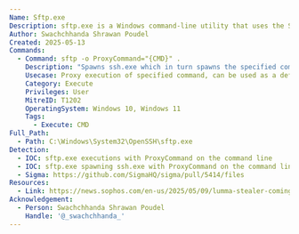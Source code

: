 ```yaml
---
Name: Sftp.exe
Description: sftp.exe is a Windows command-line utility that uses the Secure File Transfer Protocol (SFTP) to securely transfer files between a local machine and a remote server.
Author: Swachchhanda Shrawan Poudel
Created: 2025-05-13
Commands:
  - Command: sftp -o ProxyCommand="{CMD}" .
    Description: "Spawns ssh.exe which in turn spawns the specified command line. See also this project's entry for ssh.exe."
    Usecase: Proxy execution of specified command, can be used as a defensive evasion.
    Category: Execute
    Privileges: User
    MitreID: T1202
    OperatingSystem: Windows 10, Windows 11
    Tags:
      - Execute: CMD
Full_Path:
  - Path: C:\Windows\System32\OpenSSH\sftp.exe
Detection:
  - IOC: sftp.exe executions with ProxyCommand on the command line
  - IOC: sftp.exe spawning ssh.exe with ProxyCommand on the command line
  - Sigma: https://github.com/SigmaHQ/sigma/pull/5414/files
Resources:
  - Link: https://news.sophos.com/en-us/2025/05/09/lumma-stealer-coming-and-going/
Acknowledgement:
  - Person: Swachchhanda Shrawan Poudel
    Handle: '@_swachchhanda_'
---
```

